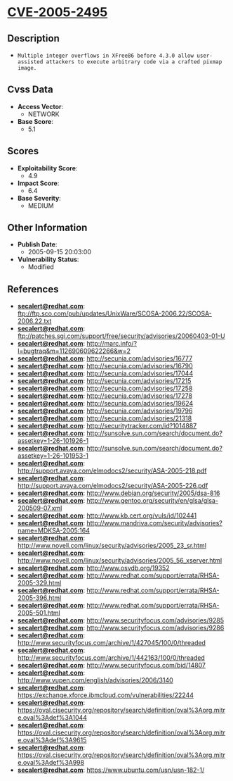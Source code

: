
# [CVE-2005-2495](ftp://ftp.sco.com/pub/updates/UnixWare/SCOSA-2006.22/SCOSA-2006.22.txt)

## Description

- `Multiple integer overflows in XFree86 before 4.3.0 allow user-assisted attackers to execute arbitrary code via a crafted pixmap image.`

## Cvss Data

- **Access Vector**:
  - NETWORK
- **Base Score**:
  - 5.1

## Scores

- **Exploitability Score**:
  - 4.9
- **Impact Score**:
  - 6.4
- **Base Severity**:
  - MEDIUM

## Other Information

- **Publish Date**:
  - 2005-09-15 20:03:00
- **Vulnerability Status**:
  - Modified

## References

- **secalert@redhat.com**: ftp://ftp.sco.com/pub/updates/UnixWare/SCOSA-2006.22/SCOSA-2006.22.txt
- **secalert@redhat.com**: ftp://patches.sgi.com/support/free/security/advisories/20060403-01-U
- **secalert@redhat.com**: http://marc.info/?l=bugtraq&m=112690609622266&w=2
- **secalert@redhat.com**: http://secunia.com/advisories/16777
- **secalert@redhat.com**: http://secunia.com/advisories/16790
- **secalert@redhat.com**: http://secunia.com/advisories/17044
- **secalert@redhat.com**: http://secunia.com/advisories/17215
- **secalert@redhat.com**: http://secunia.com/advisories/17258
- **secalert@redhat.com**: http://secunia.com/advisories/17278
- **secalert@redhat.com**: http://secunia.com/advisories/19624
- **secalert@redhat.com**: http://secunia.com/advisories/19796
- **secalert@redhat.com**: http://secunia.com/advisories/21318
- **secalert@redhat.com**: http://securitytracker.com/id?1014887
- **secalert@redhat.com**: http://sunsolve.sun.com/search/document.do?assetkey=1-26-101926-1
- **secalert@redhat.com**: http://sunsolve.sun.com/search/document.do?assetkey=1-26-101953-1
- **secalert@redhat.com**: http://support.avaya.com/elmodocs2/security/ASA-2005-218.pdf
- **secalert@redhat.com**: http://support.avaya.com/elmodocs2/security/ASA-2005-226.pdf
- **secalert@redhat.com**: http://www.debian.org/security/2005/dsa-816
- **secalert@redhat.com**: http://www.gentoo.org/security/en/glsa/glsa-200509-07.xml
- **secalert@redhat.com**: http://www.kb.cert.org/vuls/id/102441
- **secalert@redhat.com**: http://www.mandriva.com/security/advisories?name=MDKSA-2005:164
- **secalert@redhat.com**: http://www.novell.com/linux/security/advisories/2005_23_sr.html
- **secalert@redhat.com**: http://www.novell.com/linux/security/advisories/2005_56_xserver.html
- **secalert@redhat.com**: http://www.osvdb.org/19352
- **secalert@redhat.com**: http://www.redhat.com/support/errata/RHSA-2005-329.html
- **secalert@redhat.com**: http://www.redhat.com/support/errata/RHSA-2005-396.html
- **secalert@redhat.com**: http://www.redhat.com/support/errata/RHSA-2005-501.html
- **secalert@redhat.com**: http://www.securityfocus.com/advisories/9285
- **secalert@redhat.com**: http://www.securityfocus.com/advisories/9286
- **secalert@redhat.com**: http://www.securityfocus.com/archive/1/427045/100/0/threaded
- **secalert@redhat.com**: http://www.securityfocus.com/archive/1/442163/100/0/threaded
- **secalert@redhat.com**: http://www.securityfocus.com/bid/14807
- **secalert@redhat.com**: http://www.vupen.com/english/advisories/2006/3140
- **secalert@redhat.com**: https://exchange.xforce.ibmcloud.com/vulnerabilities/22244
- **secalert@redhat.com**: https://oval.cisecurity.org/repository/search/definition/oval%3Aorg.mitre.oval%3Adef%3A1044
- **secalert@redhat.com**: https://oval.cisecurity.org/repository/search/definition/oval%3Aorg.mitre.oval%3Adef%3A9615
- **secalert@redhat.com**: https://oval.cisecurity.org/repository/search/definition/oval%3Aorg.mitre.oval%3Adef%3A998
- **secalert@redhat.com**: https://www.ubuntu.com/usn/usn-182-1/
